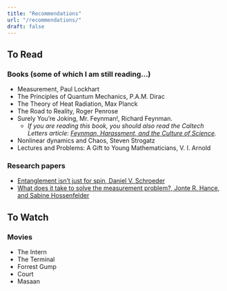 ```yaml
---
title: "Recommendations"
url: "/recommendations/"
draft: false 
---
```


## To Read
### Books (some of which I am still reading…)
* Measurement, Paul Lockhart
* The Principles of Quantum Mechanics, P.A.M. Dirac
* The Theory of Heat Radiation, Max Planck
* The Road to Reality, Roger Penrose
* Surely You’re Joking, Mr. Feynman!, Richard Feynman.
    - _If you are reading this book, you should also read the Caltech Letters article: [Feynman, Harassment, and the Culture of Science](https://caltechletters.org/viewpoints/feynman-harassment-science#1)._
* Nonlinear dynamics and Chaos, Steven Strogatz
* Lectures and Problems: A Gift to Young Mathematicians, V. I. Arnold

### Research papers
* [Entanglement isn’t just for spin, Daniel V. Schroeder](http://dx.doi.org/10.1119/1.5003808)
* [What does it take to solve the measurement problem?, Jonte R. Hance, and Sabine Hossenfelder](https://arxiv.org/pdf/2206.10445.pdf)

## To Watch
### Movies
* The Intern
* The Terminal
* Forrest Gump
* Court
* Masaan
